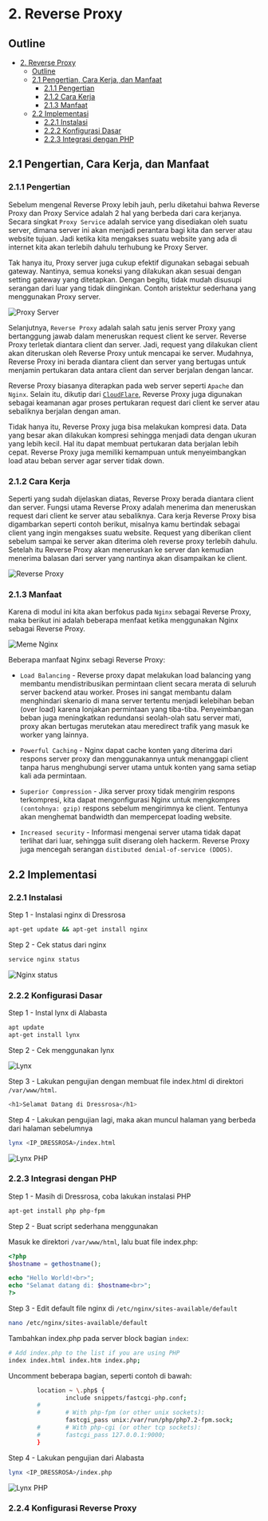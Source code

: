 # 2. Reverse Proxy

## Outline
- [2. Reverse Proxy](#2-reverse-proxy)
    - [Outline](#outline)
    - [2.1 Pengertian, Cara Kerja, dan Manfaat](#21-pengertian-cara-kerja-dan-manfaat)
        - [2.1.1 Pengertian](#211-pengertian)
        - [2.1.2 Cara Kerja](#212-cara-kerja)
        - [2.1.3 Manfaat](#213-manfaat)
    - [2.2 Implementasi](#22-implementasi)
        - [2.2.1 Instalasi](#221-instalasi)
        - [2.2.2 Konfigurasi Dasar](#222-konfigurasi-dasar)
        - [2.2.3 Integrasi dengan PHP](#223-integrasi-dengan-php)

## 2.1 Pengertian, Cara Kerja, dan Manfaat

### 2.1.1 Pengertian

Sebelum mengenal Reverse Proxy lebih jauh, perlu diketahui bahwa Reverse Proxy dan Proxy Service adalah 2 hal yang berbeda dari cara kerjanya. Secara singkat `Proxy Service` adalah service yang disediakan oleh suatu server, dimana server ini akan menjadi perantara bagi kita dan server atau website tujuan. Jadi ketika kita mengakses suatu website yang ada di internet kita akan terlebih dahulu terhubung ke Proxy Server.

Tak hanya itu, Proxy server juga cukup efektif digunakan sebagai sebuah gateway. Nantinya, semua koneksi yang dilakukan akan sesuai dengan setting gateway yang ditetapkan. Dengan begitu, tidak mudah disusupi serangan dari luar yang tidak diinginkan. Contoh aristektur sederhana yang menggunakan Proxy server.

![Proxy Server](img/Proxy.png)

Selanjutnya, `Reverse Proxy` adalah salah satu jenis server Proxy yang bertanggung jawab dalam meneruskan request client ke server. Reverse Proxy terletak diantara client dan server. Jadi, request yang dilakukan client akan diteruskan oleh Reverse Proxy untuk mencapai ke server. Mudahnya, Reverse Proxy ini berada diantara client dan server yang bertugas untuk menjamin pertukaran data antara client dan server berjalan dengan lancar.

Reverse Proxy biasanya diterapkan pada web server seperti `Apache` dan `Nginx`. Selain itu, dikutip dari [`CloudFlare`](https://www.cloudflare.com/learning/cdn/glossary/Reverse-Proxy/), Reverse Proxy juga digunakan sebagai keamanan agar proses pertukaran request dari client ke server atau sebaliknya berjalan dengan aman.

Tidak hanya itu, Reverse Proxy juga bisa melakukan kompresi data. Data yang besar akan dilakukan kompresi sehingga menjadi data dengan ukuran yang lebih kecil. Hal itu dapat membuat pertukaran data berjalan lebih cepat. Reverse Proxy juga memiliki kemampuan untuk menyeimbangkan load atau beban server agar server tidak down.

### 2.1.2 Cara Kerja

Seperti yang sudah dijelaskan diatas, Reverse Proxy berada diantara client dan server. Fungsi utama Reverse Proxy adalah menerima dan meneruskan request dari client ke server atau sebaliknya. Cara kerja Reverse Proxy bisa digambarkan seperti contoh berikut, misalnya kamu bertindak sebagai client yang ingin mengakses suatu website. Request yang diberikan client sebelum sampai ke server akan diterima oleh reverse proxy terlebih dahulu. Setelah itu Reverse Proxy akan meneruskan ke server dan kemudian menerima balasan dari server yang nantinya akan disampaikan ke client.

![Reverse Proxy](img/Reverse_Proxy.png)

### 2.1.3 Manfaat

Karena di modul ini kita akan berfokus pada `Nginx` sebagai Reverse Proxy, maka berikut ini adalah beberapa menfaat ketika menggunakan Nginx sebagai Reverse Proxy.

![Meme Nginx](img/nginx-meme-1.jpeg)

Beberapa manfaat Nginx sebagi Reverse Proxy:

- `Load Balancing` - Reverse proxy dapat melakukan load balancing yang membantu mendistribusikan permintaan client secara merata di seluruh server backend atau worker. Proses ini sangat membantu dalam menghindari skenario di mana server tertentu menjadi kelebihan beban (over load) karena lonjakan permintaan yang tiba-tiba. Penyeimbangan beban juga meningkatkan redundansi seolah-olah satu server mati, proxy akan bertugas merutekan atau meredirect trafik yang masuk ke worker yang lainnya.

- `Powerful Caching` - Nginx dapat cache konten yang diterima dari respons server proxy dan menggunakannya untuk menanggapi client tanpa harus menghubungi server utama untuk konten yang sama setiap kali ada permintaan.

- `Superior Compression` - Jika server proxy tidak mengirim respons terkompresi, kita dapat mengonfigurasi Nginx untuk mengkompres `(contohnya: gzip)` respons sebelum mengirimnya ke client. Tentunya akan menghemat bandwidth dan mempercepat loading website.

- `Increased security` - Informasi mengenai server utama tidak dapat terlihat dari luar, sehingga sulit diserang oleh hackerm. Reverse Proxy juga mencegah serangan `distibuted denial-of-service (DDOS)`.

## 2.2 Implementasi

### 2.2.1 Instalasi

Step 1 - Instalasi nginx di Dressrosa

```bash
apt-get update && apt-get install nginx
```

Step 2 - Cek status dari nginx

```bash
service nginx status
```

![Nginx status](img/nginx-1.png)

### 2.2.2 Konfigurasi Dasar

Step 1 - Instal lynx di Alabasta

```bash
apt update
apt-get install lynx
```

Step 2 - Cek menggunakan lynx

![Lynx](img/lynx-nginx-1.png)

Step 3 - Lakukan pengujian dengan membuat file index.html di direktori `/var/www/html`.

```bash
<h1>Selamat Datang di Dressrosa</h1>
```

Step 4 - Lakukan pengujian lagi, maka akan muncul halaman yang berbeda dari halaman sebelumnya

```bash
lynx <IP_DRESSROSA>/index.html
```

![Lynx PHP](img/lynx-nginx-3.png)

### 2.2.3 Integrasi dengan PHP

Step 1 - Masih di Dressrosa, coba lakukan instalasi PHP

```bash
apt-get install php php-fpm
```

Step 2 - Buat script sederhana menggunakan

Masuk ke direktori `/var/www/html`, lalu buat file index.php:

```php
<?php
$hostname = gethostname();

echo "Hello World!<br>";
echo "Selamat datang di: $hostname<br>";
?>
```

Step 3 - Edit default file nginx di `/etc/nginx/sites-available/default`

```bash
nano /etc/nginx/sites-available/default
```

Tambahkan index.php pada server block bagian `index`:

```bash
# Add index.php to the list if you are using PHP
index index.html index.htm index.php;
```

Uncomment beberapa bagian, seperti contoh di bawah:

```bash
        location ~ \.php$ {
                include snippets/fastcgi-php.conf;
        #
        #       # With php-fpm (or other unix sockets):
                fastcgi_pass unix:/var/run/php/php7.2-fpm.sock;
        #       # With php-cgi (or other tcp sockets):
        #       fastcgi_pass 127.0.0.1:9000;
        }
```

Step 4 - Lakukan pengujian dari Alabasta

```bash
lynx <IP_DRESSROSA>/index.php
```

![Lynx PHP](img/lynx-nginx-2.png)

### 2.2.4 Konfigurasi Reverse Proxy


